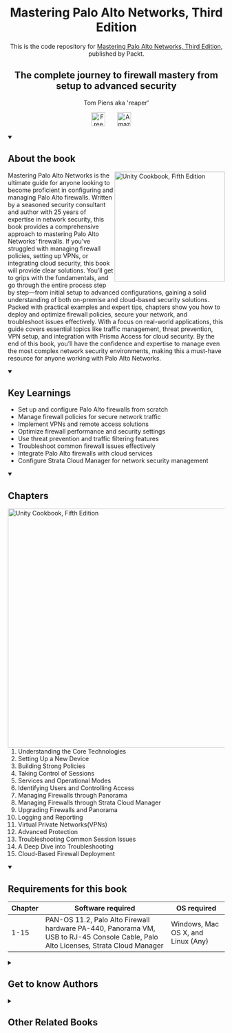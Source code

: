 <h1 align="center">
Mastering Palo Alto Networks, Third Edition</h1>
<p align="center">This is the code repository for <a href ="https://www.packtpub.com/en-us/product/mastering-palo-alto-networks-third-edition/9781836644811"> Mastering Palo Alto Networks, Third Edition</a>, published by Packt.
</p>

<h2 align="center">
The complete journey to firewall mastery from setup to advanced security
</h2>
<p align="center">
Tom Piens aka  'reaper'</p>

<p align="center">
  <a href="https://packt.link/free-ebook/9781836644811"><img width="32px" alt="Free PDF" title="Free PDF" src="https://cdn-icons-png.flaticon.com/512/4726/4726010.png"/></a>
 &#8287;&#8287;&#8287;&#8287;&#8287;
   <a href="https://www.amazon.com/Mastering-Palo-Alto-Networks-complete/dp/1836644817"><img width="32px" alt="Amazon" title="Get your copy" src="https://cdn-icons-png.flaticon.com/512/15466/15466027.png"/></a>
  &#8287;&#8287;&#8287;&#8287;&#8287;
</p>
<details open> 
  <summary><h2>About the book</summary>
<a href="https://www.packtpub.com/product/unity-cookbook-fifth-edition/9781805123026">
<img src="https://content.packt.com/B31589/cover_image_small.jpg" alt="Unity Cookbook, Fifth Edition" height="256px" align="right">
</a>

Mastering Palo Alto Networks is the ultimate guide for anyone looking to become proficient in configuring and managing Palo Alto firewalls. Written by a seasoned security consultant and author with 25 years of expertise in network security, this book provides a comprehensive approach to mastering Palo Alto Networks’ firewalls. If you’ve struggled with managing firewall policies, setting up VPNs, or integrating cloud security, this book will provide clear solutions.
You’ll get to grips with the fundamentals, and go through the entire process step by step—from initial setup to advanced configurations, gaining a solid understanding of both on-premise and cloud-based security solutions.
Packed with practical examples and expert tips, chapters show you how to deploy and optimize firewall policies, secure your network, and troubleshoot issues effectively. With a focus on real-world applications, this guide covers essential topics like traffic management, threat prevention, VPN setup, and integration with Prisma Access for cloud security.
By the end of this book, you’ll have the confidence and expertise to manage even the most complex network security environments, making this a must-have resource for anyone working with Palo Alto Networks.</details>
<details open> 
  <summary><h2>Key Learnings</summary>
<ul>

<li>Set up and configure Palo Alto firewalls from scratch</li>

<li>Manage firewall policies for secure network traffic</li>

<li>Implement VPNs and remote access solutions</li>

<li>Optimize firewall performance and security settings</li>

<li>Use threat prevention and traffic filtering features</li>

<li>Troubleshoot common firewall issues effectively</li>

<li>Integrate Palo Alto firewalls with cloud services</li>

<li>Configure Strata Cloud Manager for network security management</li>

</ul>

  </details>

<details open> 
  <summary><h2>Chapters</summary>
     <img src="https://cliply.co/wp-content/uploads/2020/02/372002150_DOCUMENTS_400px.gif" alt="Unity Cookbook, Fifth Edition" height="556px" align="right">
<ol>

  <li>Understanding the Core Technologies</li>

  <li>Setting Up a New Device</li>

  <li>Building Strong Policies</li>

  <li>Taking Control of Sessions</li>

  <li>Services and Operational Modes</li>

  <li>Identifying Users and Controlling Access</li>

  <li>Managing Firewalls through Panorama</li>

  <li>Managing Firewalls through Strata Cloud Manager</li>

  <li>Upgrading Firewalls and Panorama</li>

  <li>Logging and Reporting</li>

  <li>Virtual Private Networks(VPNs)</li>

  <li>Advanced Protection</li>

  <li>Troubleshooting Common Session Issues</li>

  <li>A Deep Dive into Troubleshooting</li>

  <li>Cloud-Based Firewall Deployment</li>

</ol>
</details>
<details open> 
  <summary><h2>Requirements for this book</summary>

| Chapter  | Software required                                                                                                                  | OS required                       |
| -------- | -----------------------------------------------------------------------------------------------------------------------------------| ----------------------------------|
| 1-15     | PAN-OS 11.2, Palo Alto Firewall hardware PA-440, Panorama VM, USB to RJ-45 Console Cable, Palo Alto Licenses, Strata Cloud Manager | Windows, Mac OS X, and Linux (Any)|

  </details>
    
<details> 
  <summary><h2>Get to know Authors</h2></summary>

_Tom Piens aka  'reaper'_ Tom Piens is a freelance security consultant with nearly 25 years of experience in network security, specializing in Palo Alto Networks' Strata and Prisma Access products. As the author of multiple technical books, including Mastering Palo Alto Networks, he is passionate about sharing knowledge and helping professionals enhance their skills in firewall configuration and network security. Through a hands-on approach, Tom has helped countless individuals and organizations optimize their security infrastructures.



</details>
<details> 
  <summary><h2>Other Related Books</h2></summary>
<ul>

  <li><a href="https://www.packtpub.com/en-us/product/implementing-palo-alto-networks-prisma-access-first-edition/9781835081006">Implementing Palo Alto Networks Prisma® Access, First Edition</a></li>

  <li><a href="https://www.packtpub.com/en-us/product/securing-remote-access-in-palo-alto-networks-first-edition/9781801077446">Securing Remote Access in Palo Alto Networks, First Edition</a></li>
 
</ul>

</details>
